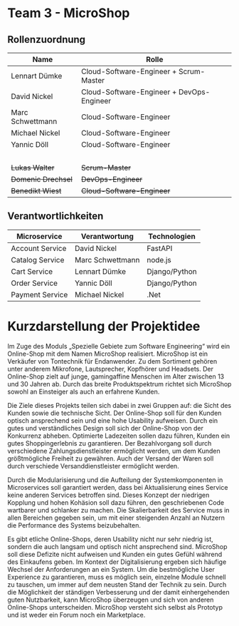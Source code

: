 # Team 3 - MicroShop 

## Rollenzuordnung
|  Name | Rolle  |
| ------------ | ------------ |
|Lennart Dümke| Cloud-Software-Engineer + Scrum-Master |
|David Nickel| Cloud-Software-Engineer + DevOps-Engineer |
|Marc Schwettmann| Cloud-Software-Engineer |
|Michael Nickel| Cloud-Software-Engineer |
|Yannic Döll| Cloud-Software-Engineer |
|&nbsp;|&nbsp;|
|<s>Lukas Walter</s>|<s>Scrum-Master</s>|
|<s>Domenic Drechsel</s>|<s>DevOps-Engineer</s>|
|<s>Benedikt Wiest </s>|<s>Cloud-Software-Engineer </s>|

## Verantwortlichkeiten

|  Microservice | Verantwortung  | Technologien  |
| ------------ | ------------ | ------------ |
| Account Service  | David Nickel  | FastAPI  |
| Catalog Service  | Marc Schwettmann  | node.js |
| Cart Service  | Lennart Dümke  | Django/Python |
| Order Service  | Yannic Döll | Django/Python |
| Payment Service  | Michael Nickel  | .Net  |

# Kurzdarstellung der Projektidee

Im Zuge des Moduls „Spezielle Gebiete zum Software Engineering“ wird ein Online-Shop mit dem Namen MicroShop realisiert. MicroShop ist ein Verkäufer von Tontechnik für Endanwender. Zu dem Sortiment gehören unter anderem Mikrofone, Lautsprecher, Kopfhörer und Headsets. Der Online-Shop zielt auf junge, gamingaffine Menschen im Alter zwischen 13 und 30 Jahren ab. Durch das breite Produktspektrum richtet sich MicroShop sowohl an Einsteiger als auch an erfahrene Kunden.

Die Ziele dieses Projekts teilen sich dabei in zwei Gruppen auf: die Sicht des Kunden sowie die technische Sicht. Der Online-Shop soll für den Kunden optisch ansprechend sein und eine hohe Usability aufweisen. Durch ein gutes und verständliches Design soll sich der Online-Shop von der Konkurrenz abheben. Optimierte Ladezeiten sollen dazu führen, Kunden ein gutes Shoppingerlebnis zu garantieren. Der Bezahlvorgang soll durch verschiedene Zahlungsdienstleister ermöglicht werden, um dem Kunden größtmögliche Freiheit zu gewähren. Auch der Versand der Waren soll durch verschiede Versanddienstleister ermöglicht werden. 

Durch die Modularisierung und die Aufteilung der Systemkomponenten in Microservices soll garantiert werden, dass bei Aktualisierung eines Service keine anderen Services betroffen sind. Dieses Konzept der niedrigen Kopplung und hohen Kohäsion soll dazu führen, den geschriebenen Code wartbarer und schlanker zu machen. Die Skalierbarkeit des Service muss in allen Bereichen gegeben sein, um mit einer steigenden Anzahl an Nutzern die Performance des Systems beizubehalten. 

Es gibt etliche Online-Shops, deren Usability nicht nur sehr niedrig ist, sondern die auch langsam und optisch nicht ansprechend sind. MicroShop soll diese Defizite nicht aufweisen und Kunden ein gutes Gefühl während des Einkaufens geben. Im Kontext der Digitalisierung ergeben sich häufige Wechsel der Anforderungen an ein System. Um die bestmögliche User Experience zu garantieren, muss es möglich sein, einzelne Module schnell zu tauschen, um immer auf dem neusten Stand der Technik zu sein. Durch die Möglichkeit der ständigen Verbesserung und der damit einhergehenden guten Nutzbarkeit, kann MicroShop überzeugen und sich von anderen Online-Shops unterscheiden. MicroShop versteht sich selbst als Prototyp und ist weder ein Forum noch ein Marketplace.



